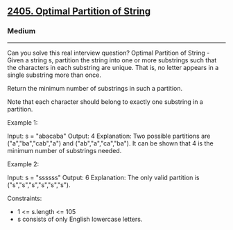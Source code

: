 <h2><a href="https://leetcode.com/problems/optimal-partition-of-string/">2405. Optimal Partition of String</a></h2><h3>Medium</h3><hr>Can you solve this real interview question? Optimal Partition of String - Given a string s, partition the string into one or more substrings such that the characters in each substring are unique. That is, no letter appears in a single substring more than once.

Return the minimum number of substrings in such a partition.

Note that each character should belong to exactly one substring in a partition.



Example 1:

Input: s = "abacaba"
Output: 4
Explanation:
Two possible partitions are ("a","ba","cab","a") and ("ab","a","ca","ba").
It can be shown that 4 is the minimum number of substrings needed.

Example 2:

Input: s = "ssssss"
Output: 6
Explanation:
The only valid partition is ("s","s","s","s","s","s").



Constraints:

- 1 <= s.length <= 105
- s consists of only English lowercase letters.
